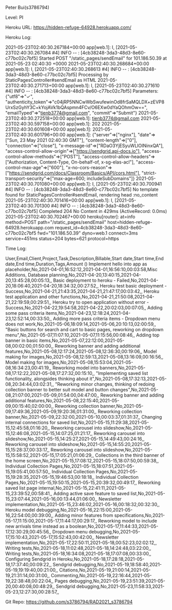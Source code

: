 Peter Bui(s3786794)

Level: PI

Heroku URL: https://hidden-refuge-64928.herokuapp.com/

Heroku Log:

2021-05-23T02:40:30.267184+00:00 app[web.1]: I, [2021-05-23T02:40:30.267084 #4]  INFO -- : [4cb38248-3da3-48d3-8e60-c77bc02c7bf5] Started POST "/static_pages/sendEmail" for 101.186.50.39 at 2021-05-23 02:40:30 +0000
2021-05-23T02:40:30.268684+00:00 app[web.1]: I, [2021-05-23T02:40:30.268613 #4]  INFO -- : [4cb38248-3da3-48d3-8e60-c77bc02c7bf5] Processing by StaticPagesController#sendEmail as HTML
2021-05-23T02:40:30.271713+00:00 app[web.1]: I, [2021-05-23T02:40:30.271610 #4]  INFO -- : [4cb38248-3da3-48d3-8e60-c77bc02c7bf5]   Parameters: {"utf8"=>"✓", "authenticity_token"=>"c04jRP5NNCwWbSwufewinOd8frSaMQLDX+zEVP8UrxSzGyhY3C+kYojAVk1bQAspmn4FCv/O6EXw0dYaQOhmOw==", "emailTyped"=>"tienb3774@gmail.com", "commit"=>"Submit"}
2021-05-23T02:40:30.272518+00:00 app[web.1]: tienb3774@gmail.com
2021-05-23T02:40:30.597158+00:00 app[web.1]: 202
2021-05-23T02:40:30.601608+00:00 app[web.1]:
2021-05-23T02:40:30.601796+00:00 app[web.1]: {"server"=>["nginx"], "date"=>["Sun, 23 May 2021 02:40:30 GMT"], "content-length"=>["0"], "connection"=>["close"], "x-message-id"=>["RDaO3YjESyuWLIOINinxQA"], "access-control-allow-origin"=>["https://sendgrid.api-docs.io"], "access-control-allow-methods"=>["POST"], "access-control-allow-headers"=>["Authorization, Content-Type, On-behalf-of, x-sg-elas-acl"], "access-control-max-age"=>["600"], "x-no-cors-reason"=>["https://sendgrid.com/docs/Classroom/Basics/API/cors.html"], "strict-transport-security"=>["max-age=600; includeSubDomains"]}
2021-05-23T02:40:30.701080+00:00 app[web.1]: I, [2021-05-23T02:40:30.700941 #4]  INFO -- : [4cb38248-3da3-48d3-8e60-c77bc02c7bf5] No template found for StaticPagesController#sendEmail, rendering head :no_content
2021-05-23T02:40:30.701416+00:00 app[web.1]: I, [2021-05-23T02:40:30.701300 #4]  INFO -- : [4cb38248-3da3-48d3-8e60-c77bc02c7bf5] Completed 204 No Content in 429ms (ActiveRecord: 0.0ms)
2021-05-23T02:40:30.702467+00:00 heroku[router]: at=info method=POST path="/static_pages/sendEmail" host=hidden-refuge-64928.herokuapp.com request_id=4cb38248-3da3-48d3-8e60-c77bc02c7bf5 fwd="101.186.50.39" dyno=web.1 connect=3ms service=451ms status=204 bytes=621 protocol=https

Time Log:

User,Email,Client,Project,Task,Description,Billable,Start date,Start time,End date,End time,Duration,Tags,Amount ()
Implement hello into app as placeholder,No,2021-04-01,16:52:12,2021-04-01,16:56:10,00:03:58,Misc Additions,
Database planning,No,2021-04-20,13:40:15,2021-04-20,13:45:28,00:05:13,,
Basic deployment to heroku - Failed,No,2021-04-20,18:06:40,2021-04-20,18:34:32,00:27:52,,
Heroku test basic deployment - Success,No,2021-04-21,21:43:35,2021-04-21,21:47:17,00:03:42,,
Heroku test application and other functions,No,2021-04-21,21:50:08,2021-04-21,22:19:59,00:29:51,,
Heroku try to open application without error - Success,No,2021-04-22,19:54:58,2021-04-22,20:02:03,00:07:05,,
Adding some pass criteria items,No,2021-04-23,12:18:24,2021-04-23,12:52:14,00:33:50,,
Adding more pass criteria items - Dropdown menu does not work,No,2021-05-06,18:09:14,2021-05-06,20:10:13,02:00:59,,
"Basic buttons for search and cart to basic pages, reworking on dropdown menu",No,2021-05-07,11:07:10,2021-05-07,11:15:56,00:08:46,,
Adding top banner in basic items,No,2021-05-07,22:12:00,2021-05-08,00:02:00,01:50:00,,
Reworking banner and adding additional features,No,2021-05-08,12:17:24,2021-05-08,12:36:30,00:19:06,,
Model making for images,No,2021-05-08,12:59:13,2021-05-08,13:16:09,00:16:56,,
Model making for images,No,2021-05-08,15:53:04,2021-05-08,16:34:23,00:41:19,,
Reworking model into banners,No,2021-05-08,17:12:22,2021-05-08,17:27:32,00:15:10,,
"Implementing saved list functionality, alongsides thinking about it",No,2021-05-08,17:32:13,2021-05-08,20:34:44,03:02:31,,
"Reworking minor changes, thinking of redoing collection banner to better suit model and button changes",No,2021-05-08,21:07:00,2021-05-09,01:54:00,04:47:00,,
Reworking banner and adding additional features,No,2021-05-08,22:15:40,2021-05-09,00:15:40,02:00:00,, 
Reworking collection banner,No,2021-05-09,17:49:36,2021-05-09,19:20:36,01:31:00,,
Reworking collection banner,No,2021-05-09,22:32:00,2021-05-10,00:03:37,01:31:37,,
Changing internal connections for saved list,No,2021-05-15,11:29:38,2021-05-15,12:45:58,01:16:20,,
Reworking carousel into slideshow,No,2021-05-15,12:46:08,2021-05-15,14:07:25,01:21:17,,
Reworking carousel into slideshow,No,2021-05-15,14:25:27,2021-05-15,14:49:43,00:24:16,,
Reworking carousel into slideshow,No,2021-05-15,14:55:20,2021-05-15,15:28:37,00:33:17,,
Reworking carousel into slideshow,No,2021-05-15,15:58:52,2021-05-15,17:05:21,01:06:29,,
Collections in the third banner of the home screen,No,2021-05-15,17:08:12,2021-05-15,18:07:50,00:59:38,,
Individual Collection Pages,No,2021-05-15,18:07:51,2021-05-15,19:05:41,00:57:50,,
Individual Collection Pages,No,2021-05-15,19:28:35,2021-05-15,19:46:53,00:18:18,,
Individual Collection Pages,No,2021-05-15,19:50:15,2021-05-15,20:39:32,00:49:17,,
Reworking saved list page internal,No,2021-05-15,22:41:11,2021-05-15,23:39:52,00:58:41,,
Adding active save feature to saved list,No,2021-05-15,23:07:44,2021-05-16,00:13:44,01:06:00,,
Newsletter implementation,No,2021-05-15,23:46:02,2021-05-16,00:18:32,00:32:30,,
Heroku model debugging,No,2021-05-16,22:15:00,2021-05-16,22:54:00,00:39:00,,
Adding minor features from specifications,No,2021-05-17,11:15:00,2021-05-17,11:44:17,00:29:17,,
Reworking model to include new arrivals time instead as a boolean,No,2021-05-17,11:44:33,2021-05-17,12:30:29,00:45:56,,
Dropdown menu debugging,No,2021-05-17,15:10:43,2021-05-17,15:52:43,00:42:00,,
Newsletter implementation,No,2021-05-17,22:50:11,2021-05-18,00:52:23,02:02:12,,
Writing tests,No,2021-05-18,11:02:48,2021-05-18,14:24:48,03:22:00,,
Writing tests,No,2021-05-18,16:34:08,2021-05-18,17:07:08,00:33:00,,
Configuring Sendgrid in Heroku,No,2021-05-18,17:28:18,2021-05-18,17:37:40,00:09:22,,
Sendgrid debugging,No,2021-05-19,18:58:40,2021-05-19,19:19:40,00:21:00,,
Citations,No,2021-05-19,21:00:14,2021-05-19,21:31:14,00:31:00,,
Commenting,No,2021-05-19,22:16:44,2021-05-19,22:38:48,00:22:04,,
Pages debugging,No,2021-05-19,23:51:39,2021-05-20,00:40:08,00:48:29,,
Sendgrid debugging,No,2021-05-23,11:58:33,2021-05-23,12:27:30,00:28:57,,

Git Repo: https://github.com/s3786794/RAD2021_s3786794
